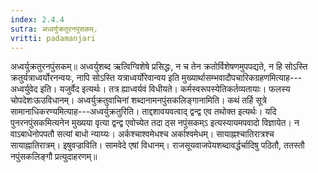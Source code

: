 ```yaml
---
index: 2.4.4
sutra: अध्वर्युक्रतुरनपुंसकम्.
vritti: padamanjari
---
```


 अध्वर्युक्रतुरनपुंसकम्॥ अध्वर्युशब्द ऋत्विग्विशेषे प्रसिद्धः, न च तेन क्रतोर्विशेषणमुपपद्यते, न हि सोऽस्ति क्रतुर्यत्राध्वर्योरनन्वयः, नापि सोऽस्ति यत्राध्वर्योरेवान्वय इति मुख्यार्थासम्भवादौपचारिकग्रहणमित्याह---अध्वर्युवेद इति। यजुर्वेद इत्यर्थः। तत्र ह्याध्वर्यवं विधीयते। कर्मस्वरूपस्येतिकर्तव्यतायाः। फलस्य चोपदेशःऊउविधानम्। अध्वर्युक्रतुवाचिनां शब्दानामनपुंसकलिङ्गानामिति। कथं तर्हि सूत्रे सामानाधिकरण्यमित्याह---अध्वर्युक्रतुरिति। ताद्दशावयवत्वाद् द्वन्द्व एव तथोक्त इत्यर्थः। यदि पुनरनपुंसकमित्यनेन मुख्यया वृत्या द्वन्द्व एवोच्येत तदा ठ्स नपुंसकम्ऽ इत्यस्यायमपवादो विज्ञायेत। न वाऽबाधेनोपपतौ सत्यां बाधो न्याय्यः। अर्कश्चाश्वमेधश्च अर्काश्वमेधम्। सायाह्नश्चातिरात्रश्च सायाह्नातिरात्रम्। इषुवज्राविति। सामवेदे एषां विधानम्। राजसूयवाजपेयशब्दावर्द्धर्चादिषु पठितौ, ततस्तौ नपुंसकलिङ्गौ प्रत्युदाहरणम्॥